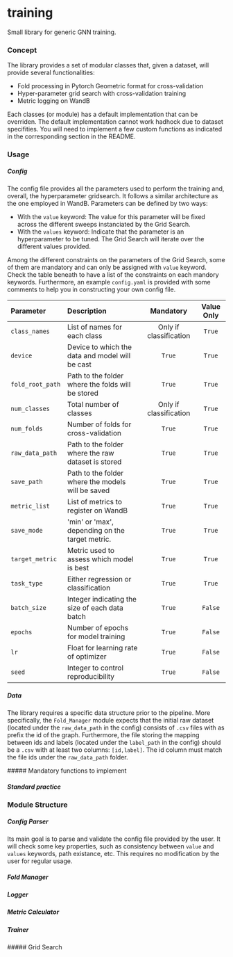 # training
Small library for generic GNN training.

### Concept

The library provides a set of modular classes that, given a dataset, will provide several functionalities:

- Fold processing in Pytorch Geometric format for cross-validation
- Hyper-parameter grid search with cross-validation training
- Metric logging on WandB

Each classes (or module) has a default implementation that can be overriden. The default implementation cannot work
hadhock due to dataset specifities. You will need to implement a few custom functions as indicated in the corresponding
section in the README.

### Usage

##### Config

The config file provides all the parameters used to perform the training and, overall, the hyperparameter gridsearch.
It follows a similar architecture as the one employed in WandB. Parameters can be defined by two ways:

- With the `value` keyword: The value for this parameter will be fixed across the different sweeps instanciated by the Grid Search.
- With the `values` keyword: Indicate that the parameter is an hyperparameter to be tuned. The Grid Search will iterate over the different values provided.

Among the different constraints on the parameters of the Grid Search, some of them are mandatory and can only be assigned with `value` keyword. Check the table beneath to have a list of the constraints on each mandory keywords. Furthermore, an example `config.yaml` is provided with some comments to help you in constructing your own config file.

| Parameter            | Description                                         | Mandatory              | Value Only |
| :----------------    | :------                                             | :----:                 | :----:     |
| `class_names`        |  List of names for each class                       | Only if classification | `True`     |
| `device`             |  Device to which the data and model will be cast    | `True`                 | `True`     |
| `fold_root_path`     |  Path to the folder where the folds will be stored  | `True`                 | `True`     |
| `num_classes`        |  Total number of classes                            | Only if classification | `True`     |
| `num_folds`          |  Number of folds for cross-validation               | `True`                 | `True`     |
| `raw_data_path`      |  Path to the folder where the raw dataset is stored | `True`                 | `True`     |
| `save_path`          |  Path to the folder where the models will be saved  | `True`                 | `True`     |
| `metric_list`        |  List of metrics to register on WandB               | `True`                 | `True`     |
| `save_mode`          | 'min' or 'max', depending on the target metric.     | `True`                 | `True`     |
| `target_metric`      |  Metric used to assess which model is best          | `True`                 | `True`     |
| `task_type`          |  Either regression or classification                | `True`                 | `True`     |
| `batch_size`         |  Integer indicating the size of each data batch     | `True`                 | `False`    |
| `epochs`             |  Number of epochs for model training                | `True`                 | `False`    |
| `lr`                 |  Float for learning rate of optimizer               | `True`                 | `False`    |
| `seed`               |  Integer to control reproducibility                 | `True`                 | `False`    |


##### Data

The library requires a specific data structure prior to the pipeline. More specifically, the `Fold_Manager` module expects that
the initial raw dataset (located under the `raw_data_path` in the config) consists of `.csv` files with as prefix the id of the
graph. Furthermore, the file storing the mapping between ids and labels (located under the `label_path` in the config) should be a `.csv`
with at least two columns: `[id,label]`. The id column must match the file ids under the `raw_data_path` folder.

##### Mandatory functions to implement

##### Standard practice

### Module Structure

##### Config Parser

Its main goal is to parse and validate the config file provided by the user. It will check some key properties, such as 
consistency between `value` and `values` keywords, path existance, etc. This requires no modification by the user for regular usage.

##### Fold Manager

##### Logger

##### Metric Calculator

##### Trainer

##### Grid Search